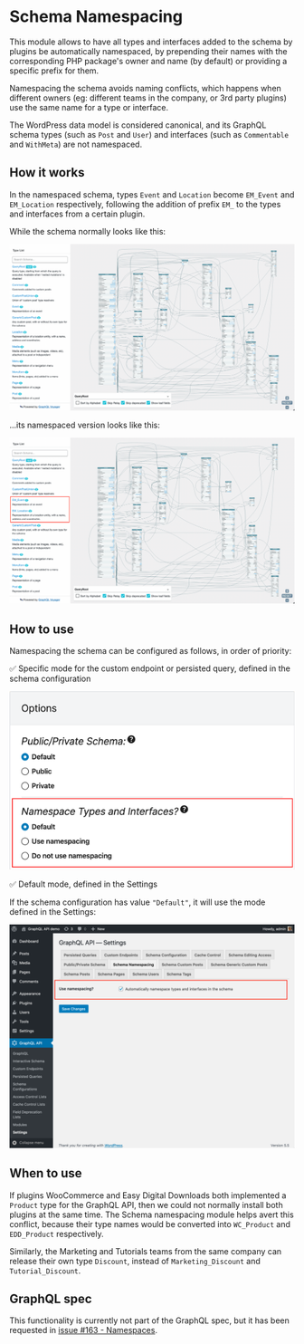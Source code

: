 # Schema Namespacing

This module allows to have all types and interfaces added to the schema by plugins be automatically namespaced, by prepending their names with the corresponding PHP package's owner and name (by default) or providing a specific prefix for them.

Namespacing the schema avoids naming conflicts, which happens when different owners (eg: different teams in the company, or 3rd party plugins) use the same name for a type or interface.

The WordPress data model is considered canonical, and its GraphQL schema types (such as `Post` and `User`) and interfaces (such as `Commentable` and `WithMeta`) are not namespaced.

## How it works

In the namespaced schema, types `Event` and `Location` become `EM_Event` and `EM_Location` respectively, following the addition of prefix `EM_` to the types and interfaces from a certain plugin.

While the schema normally looks like this:

<a href="../../images/normal-interactive-schema.png" target="_blank">![Interactive schema](../../images/normal-interactive-schema.png)</a>

...its namespaced version looks like this:

<a href="../../images/namespaced-interactive-schema.png" target="_blank">![Namespaced interactive schema](../../images/namespaced-interactive-schema.png)</a>

## How to use

Namespacing the schema can be configured as follows, in order of priority:

✅ Specific mode for the custom endpoint or persisted query, defined in the schema configuration

<a href="../../images/schema-configuration-namespacing.png" target="_blank">![Namespacing, set in the Schema configuration](../../images/schema-configuration-namespacing.png "Namespacing, set in the Schema configuration")</a>

✅ Default mode, defined in the Settings

If the schema configuration has value `"Default"`, it will use the mode defined in the Settings:

<a href="../../images/settings-namespacing.png" target="_blank">![Namespacing in Settings](../../images/settings-namespacing.png "Namespacing in Settings")</a>

## When to use

If plugins WooCommerce and Easy Digital Downloads both implemented a `Product` type for the GraphQL API, then we could not normally install both plugins at the same time. The Schema namespacing module helps avert this conflict, because their type names would be converted into `WC_Product` and `EDD_Product` respectively.

Similarly, the Marketing and Tutorials teams from the same company can release their own type `Discount`, instead of `Marketing_Discount` and `Tutorial_Discount`.

## GraphQL spec

This functionality is currently not part of the GraphQL spec, but it has been requested in <a href="https://github.com/graphql/graphql-spec/issues/163" target="_blank">issue #163 - Namespaces</a>.
